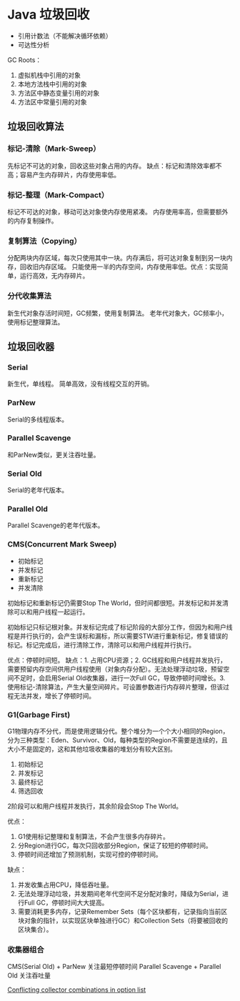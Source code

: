 # Java 垃圾回收

- 引用计数法（不能解决循环依赖）
- 可达性分析

GC Roots：
1. 虚拟机栈中引用的对象
2. 本地方法栈中引用的对象
3. 方法区中静态变量引用的对象
4. 方法区中常量引用的对象


## 垃圾回收算法

### 标记-清除（Mark-Sweep）

先标记不可达的对象，回收这些对象占用的内存。
缺点：标记和清除效率都不高；容易产生内存碎片，内存使用率低。

### 标记-整理（Mark-Compact）

标记不可达的对象，移动可达对象使内存使用紧凑。
内存使用率高，但需要额外的内存复制操作。

### 复制算法（Copying）

分配两块内存区域，每次只使用其中一块。内存满后，将可达对象复制到另一块内存，回收旧内存区域。
只能使用一半的内存空间，内存使用率低。优点：实现简单，运行高效，无内存碎片。

### 分代收集算法

新生代对象存活时间短，GC频繁，使用复制算法。
老年代对象大，GC频率小，使用标记整理算法。

## 垃圾回收器

### Serial

新生代，单线程。
简单高效，没有线程交互的开销。

### ParNew

Serial的多线程版本。

### Parallel Scavenge

和ParNew类似，更关注吞吐量。

### Serial Old

Serial的老年代版本。

### Parallel Old

Parallel Scavenge的老年代版本。

### CMS(Concurrent Mark Sweep)

- 初始标记
- 并发标记
- 重新标记
- 并发清除

初始标记和重新标记仍需要Stop The World，但时间都很短。并发标记和并发清除可以和用户线程一起运行。

初始标记只标记根对象。并发标记完成了标记阶段的大部分工作，但因为和用户线程是并行执行的，会产生误标和漏标，所以需要STW进行重新标记，修复错误的标记。标记完成后，进行清除工作，清除可以和用户线程并行执行。

优点：停顿时间短。
缺点：1. 占用CPU资源；2. GC线程和用户线程并发执行，需要预留内存空间供用户线程使用（对象内存分配）。无法处理浮动垃圾，预留空间不足时，会启用Serial Old收集器，进行一次Full GC，导致停顿时间增长。3. 使用标记-清除算法，产生大量空间碎片。可设置参数进行内存碎片整理，但该过程无法并发，增长了停顿时间。

### G1(Garbage First)

G1物理内存不分代，而是使用逻辑分代。整个堆分为一个个大小相同的Region，分为三种类型：Eden、Survivor、Old，每种类型的Region不需要是连续的，且大小不是固定的，这和其他垃圾收集器的堆划分有较大区别。

1. 初始标记
2. 并发标记
3. 最终标记
4. 筛选回收

2阶段可以和用户线程并发执行，其余阶段会Stop The World。

优点：
1. G1使用标记整理和复制算法，不会产生很多内存碎片。
2. 分Region进行GC，每次只回收部分Region，保证了较短的停顿时间。
3. 停顿时间还增加了预测机制，实现可控的停顿时间。

缺点：
1. 并发收集占用CPU，降低吞吐量。
2. 无法处理浮动垃圾，并发期间老年代空间不足分配对象时，降级为Serial，进行Full GC，停顿时间大大提高。
3. 需要消耗更多内存，记录Remember Sets（每个区块都有，记录指向当前区块对象的指针，以实现区块单独进行GC）和Collection Sets（将要被回收的区块集合）。

### 收集器组合

CMS(Serial Old) + ParNew 关注最短停顿时间
Parallel Scavenge + Parallel Old 关注吞吐量

[Conflicting collector combinations in option list](http://bigdataer.net/?p=474)